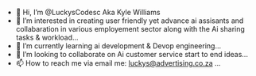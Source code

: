 - 👋 Hi, I’m @LuckysCodesc Aka Kyle Williams
- 👀 I’m interested in creating user friendly yet advance ai assisants and collabaration in various employement sector along with the Ai sharing tasks & workload...
- 🌱 I’m currently learning ai development & Devop engineering...
- 💞️ I’m looking to collaborate on Ai customer service start to end ideas...
- 📫 How to reach me via email me: luckys@advertising.co.za ...

<!---
LuckysCodesc/LuckysCodesc is a ✨ special ✨ repository because its `README.md` (this file) appears on your GitHub profile.
You can click the Preview link to take a look at your changes.
--->
